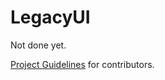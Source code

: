 # LegacyUI

Not done yet.


[Project Guidelines](Documentation/ProjectGuidelines.md) for contributors.



